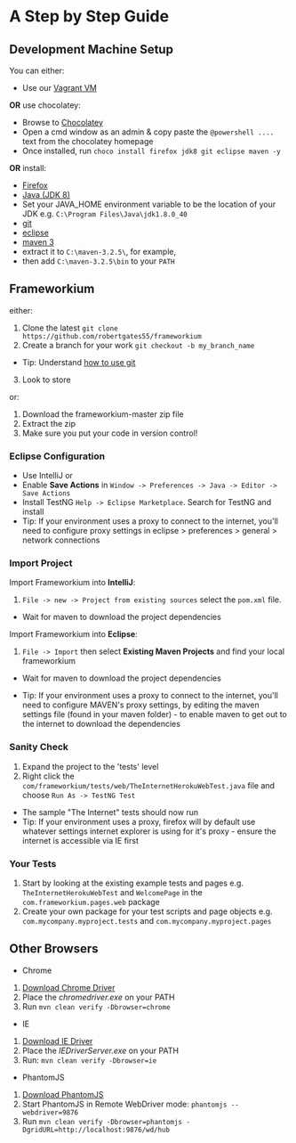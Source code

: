 # A Step by Step Guide

## Development Machine Setup
You can either:

* Use our [Vagrant VM](https://github.com/robertgates55/frameworkium-vagrant)

**OR** use chocolatey:

 * Browse to [Chocolatey](https://chocolatey.org/)
 * Open a cmd window as an admin & copy paste the `@powershell ....` text from the chocolatey homepage
 * Once installed, run `choco install firefox jdk8 git eclipse maven -y`

**OR** install:

* [Firefox](https://www.mozilla.org/en-GB/firefox/new/)
* [Java (JDK 8)](http://www.oracle.com/technetwork/java/javase/downloads/index.html)
 * Set your JAVA_HOME environment variable to be the location of your JDK e.g. `C:\Program Files\Java\jdk1.8.0_40`
* [git](http://git-scm.com/downloads)
* [eclipse](https://www.eclipse.org/downloads/)
* [maven 3](http://maven.apache.org/download.cgi)
 * extract it to `C:\maven-3.2.5\`, for example, 
 * then add `C:\maven-3.2.5\bin` to your `PATH`

## Frameworkium
either:
 1. Clone the latest `git clone https://github.com/robertgates55/frameworkium`
 2. Create a branch for your work `git checkout -b my_branch_name`
  * Tip: Understand [how to use git](http://git-scm.com/book/en/v2)
 3. Look to store 

or:
 1. Download the frameworkium-master zip file
 2. Extract the zip
 3. Make sure you put your code in version control!

### Eclipse Configuration
* Use IntelliJ
or
* Enable **Save Actions** in `Window -> Preferences -> Java -> Editor -> Save Actions`
* Install TestNG `Help -> Eclipse Marketplace`. Search for TestNG and install
 * Tip: If your environment uses a proxy to connect to the internet, you'll need to configure proxy settings in eclipse > preferences > general > network connections

### Import Project

Import Frameworkium into **IntelliJ**:

1. `File -> new -> Project from existing sources` select the `pom.xml` file.
  * Wait for maven to download the project dependencies

Import Frameworkium into **Eclipse**:

1. `File -> Import` then select **Existing Maven Projects** and find your local frameworkium
 * Wait for maven to download the project dependencies
  
 * Tip: If your environment uses a proxy to connect to the internet, you'll need to configure MAVEN's proxy settings, by editing the maven settings file (found in your maven folder) - to enable maven to get out to the internet to download the dependencies
 
### Sanity Check
1. Expand the project to the 'tests' level
2. Right click the `com/frameworkium/tests/web/TheInternetHerokuWebTest.java` file and choose `Run As -> TestNG Test`
 * The sample "The Internet" tests should now run
  * Tip: If your environment uses a proxy, firefox will by default use whatever settings internet explorer is using for it's proxy - ensure the internet is accessible via IE first

### Your Tests

1. Start by looking at the existing example tests and pages e.g. `TheInternetHerokuWebTest` and `WelcomePage` in the `com.frameworkium.pages.web` package
2. Create your own package for your test scripts and page objects e.g. `com.mycompany.myproject.tests` and `com.mycompany.myproject.pages`

## Other Browsers

* Chrome
 1. [Download Chrome Driver](https://sites.google.com/a/chromium.org/chromedriver/)
 2. Place the _chromedriver.exe_ on your PATH
 3. Run `mvn clean verify -Dbrowser=chrome`
* IE
 1. [Download IE Driver](https://code.google.com/p/selenium/wiki/InternetExplorerDriver)
 2. Place the _IEDriverServer.exe_ on your PATH
 3. Run: `mvn clean verify -Dbrowser=ie`
* PhantomJS
 1. [Download PhantomJS](http://phantomjs.org/)
 2. Start PhantomJS in Remote WebDriver mode: `phantomjs --webdriver=9876`
 3. Run `mvn clean verify -Dbrowser=phantomjs -DgridURL=http://localhost:9876/wd/hub`
